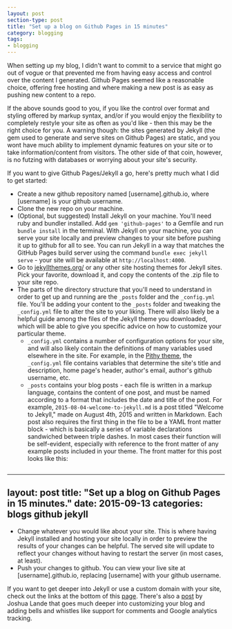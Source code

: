 ```yaml
---
layout: post
section-type: post
title: "Set up a blog on Github Pages in 15 minutes"
category: blogging
tags:
- blogging
---
```

When setting up my blog, I didn't want to commit to a service that might go out of vogue or that prevented me from having easy access and control over the content I generated. Github Pages seemed like a reasonable choice, offering free hosting and where making a new post is as easy as pushing new content to a repo.

If the above sounds good to you, if you like the control over format and styling offered by markup syntax, and/or if you would enjoy the flexibility to completely restyle your site as often as you'd like - then this may be the right choice for you. A warning though: the sites generated by Jekyll (the gem used to generate and serve sites on Github Pages) are static, and you wont have much ability to implement dynamic features on your site or to take information/content from visitors. The other side of that coin, however, is no futzing with databases or worrying about your site's security.

If you want to give Github Pages/Jekyll a go, here's pretty much what I did to get started:

* Create a new github repository named [username].github.io, where [username] is your github username.
* Clone the new repo on your machine.
* (Optional, but suggested) Install Jekyll on your machine. You'll need ruby and bundler installed. Add `gem 'github-pages'` to a Gemfile and run `bundle install` in the terminal. With Jekyll on your machine, you can serve your site locally and preview changes to your site before pushing it up to github for all to see. You can run Jekyll in a way that matches the GitHub Pages build server using the command `bundle exec jekyll serve` - your site will be available at `http://localhost:4000`.
* Go to [jekyllthemes.org/](http://jekyllthemes.org/) or any other site hosting themes for Jekyll sites. Pick your favorite, download it, and copy the contents of the .zip file to your site repo.
* The parts of the directory structure that you'll need to understand in order to get up and running are the `_posts` folder and the `_config.yml` file. You'll be adding your content to the `_posts` folder and tweaking the `_config.yml` file to alter the site to your liking. There will also likely be a helpful guide among the files of the Jekyll theme you downloaded, which will be able to give you specific advice on how to customize your particular theme.
  * `_config.yml` contains a number of configuration options for your site, and will also likely contain the definitions of many variables used elsewhere in the site. For example, in the [Pithy theme](http://jekyllthemes.org/themes/pithy/), the `_config.yml` file contains variables that determine the site's title and description, home page's header, author's email, author's github username, etc.
  * `_posts` contains your blog posts - each file is written in a markup language, contains the content of one post, and must be named according to a format that includes the date and title of the post. For example, `2015-08-04-welcome-to-jekyll.md` is a post titled "Welcome to Jekyll," made on August 4th, 2015 and written in Markdown. Each post also requires the first thing in the file to be a YAML front matter block - which is basically a series of variable declarations sandwiched between triple dashes. In most cases their function will be self-evident, especially with reference to the front matter of any example posts included in your theme. The front matter for this post looks like this:
  <pre style="text-align: left">
---
layout:     post
title:      "Set up a blog on Github Pages in 15 minutes."
date:       2015-09-13
categories: blogs github jekyll
---
</pre>

* Change whatever you would like about your site. This is where having Jekyll installed and hosting your site locally in order to preview the results of your changes can be helpful. The served site will update to reflect your changes without having to restart the server (in most cases, at least).
* Push your changes to github. You can view your live site at [username].github.io, replacing [username] with your github username.

If you want to get deeper into Jekyll or use a custom domain with your site, check out the links at the bottom of this [page](https://pages.github.com/). There's also a [post](http://joshualande.com/jekyll-github-pages-poole/) by Joshua Lande that goes much deeper into customizing your blog and adding bells and whistles like support for comments and Google analytics tracking.


